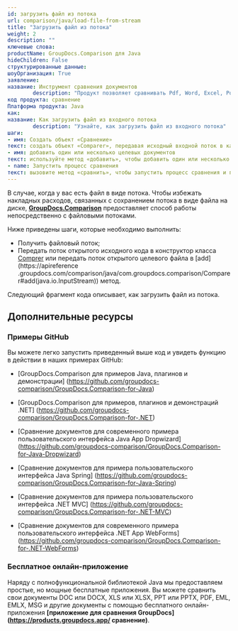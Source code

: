 ```yaml
---
id: загрузить файл из потока
url: comparison/java/load-file-from-stream
title: "Загрузить файл из потока"
weight: 2
description: ""
ключевые слова:
productName: GroupDocs.Comparison для Java
hideChildren: False
структурированные данные:
шоуОрганизация: True
заявление:
название: Инструмент сравнения документов
        description: "Продукт позволяет сравнивать Pdf, Word, Excel, PowerPoint, AutoCad, Image, Code и многие другие форматы файлов. API сравнения также поддерживает принятие или отклонение изменений, извлечение информации о документе и создание отчета о сравнении."
код продукта: сравнение
Платформа продукта: Java
как:
название: Как загрузить файл из входного потока
        description: "Узнайте, как загрузить файл из входного потока"
шаги:
- имя: Создать объект «Сравнение»
текст: создать объект «Comparer», передавая исходный входной поток в качестве аргумента конструктора.
- имя: добавить один или несколько целевых документов
текст: используйте метод «добавить», чтобы добавить один или несколько документов для сравнения
- name: Запустить процесс сравнения
текст: вызовите метод «сравнить», чтобы запустить процесс сравнения и получить путь к результирующему документу.
---
```

В случае, когда у вас есть файл в виде потока. Чтобы избежать накладных расходов, связанных с сохранением потока в виде файла на диске, **[GroupDocs.Comparison](https://products.groupdocs.com/comparison/java)** предоставляет способ работы непосредственно с файловыми потоками.

Ниже приведены шаги, которые необходимо выполнить:

* Получить файловый поток;
* Передать поток открытого исходного кода в конструктор класса [Comprer](https://apireference.groupdocs.com/comparison/java/com.groupdocs.comparison/Comparer) или передать поток открытого целевого файла в [add](https://apireference .groupdocs.com/comparison/java/com.groupdocs.comparison/Comparer#add(java.io.InputStream)) метод.
    



Следующий фрагмент кода описывает, как загрузить файл из потока.

<script src="https://gist.github.com/groupdocs-comparison-gists/f9d153b18ca0705c14f71f817325508d.js"></script>

## Дополнительные ресурсы

### Примеры GitHub
Вы можете легко запустить приведенный выше код и увидеть функцию в действии в наших примерах GitHub:

* [GroupDocs.Comparison для примеров Java, плагинов и демонстрации] (https://github.com/groupdocs-comparison/GroupDocs.Comparison-for-Java)
* [GroupDocs.Comparison для примеров, плагинов и демонстраций .NET] (https://github.com/groupdocs-comparison/GroupDocs.Comparison-for-.NET)
* [Сравнение документов для современного примера пользовательского интерфейса Java App Dropwizard] (https://github.com/groupdocs-comparison/GroupDocs.Comparison-for-Java-Dropwizard)

* [Сравнение документов для примера пользовательского интерфейса Java Spring] (https://github.com/groupdocs-comparison/GroupDocs.Comparison-for-Java-Spring)

* [Сравнение документов для примера пользовательского интерфейса .NET MVC] (https://github.com/groupdocs-comparison/GroupDocs.Comparison-for-.NET-MVC)

* [Сравнение документов для современного примера пользовательского интерфейса .NET App WebForms] (https://github.com/groupdocs-comparison/GroupDocs.Comparison-for-.NET-WebForms)
    



### Бесплатное онлайн-приложение
Наряду с полнофункциональной библиотекой Java мы предоставляем простые, но мощные бесплатные приложения.
Вы можете сравнить свои документы DOC или DOCX, XLS или XLSX, PPT или PPTX, PDF, EML, EMLX, MSG и другие документы с помощью бесплатного онлайн-приложения **[приложение для сравнения GroupDocs] (https://products.groupdocs.app/ сравнение)**.

